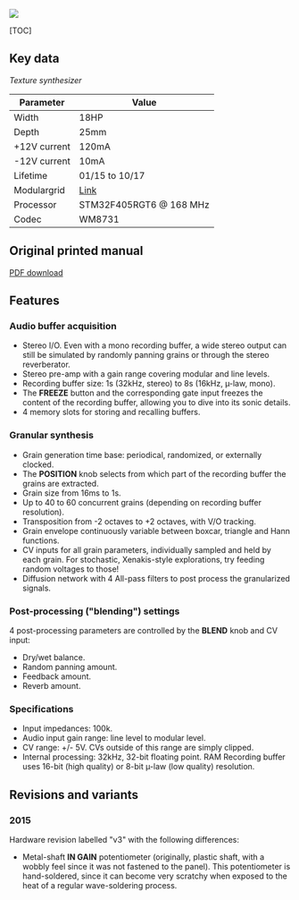 ![](images/front_small.jpg)

[TOC]

## Key data

*Texture synthesizer*

Parameter    | Value
-------------|------
Width        | 18HP
Depth        | 25mm
+12V current | 120mA
-12V current | 10mA
Lifetime     | 01/15 to 10/17
Modulargrid  | [Link](https://www.modulargrid.net/e/mutable-instruments-clouds)
Processor    | STM32F405RGT6 @ 168 MHz
Codec        | WM8731

## Original printed manual

[PDF download](downloads/clouds_quickstart.pdf)

## Features

### Audio buffer acquisition

* Stereo I/O. Even with a mono recording buffer, a wide stereo output can still be simulated by randomly panning grains or through the stereo reverberator.
* Stereo pre-amp with a gain range covering modular and line levels.
* Recording buffer size: 1s (32kHz, stereo) to 8s (16kHz, µ-law, mono).
* The **FREEZE** button and the corresponding gate input freezes the content of the recording buffer, allowing you to dive into its sonic details.
* 4 memory slots for storing and recalling buffers.

### Granular synthesis

* Grain generation time base: periodical, randomized, or externally clocked.
* The **POSITION** knob selects from which part of the recording buffer the grains are extracted.
* Grain size from 16ms to 1s.
* Up to 40 to 60 concurrent grains (depending on recording buffer resolution).
* Transposition from -2 octaves to +2 octaves, with V/O tracking.
* Grain envelope continuously variable between boxcar, triangle and Hann functions.
* CV inputs for all grain parameters, individually sampled and held by each grain. For stochastic, Xenakis-style explorations, try feeding random voltages to those!
* Diffusion network with 4 All-pass filters to post process the granularized signals.

### Post-processing ("blending") settings

4 post-processing parameters are controlled by the **BLEND** knob and CV input:

* Dry/wet balance.
* Random panning amount.
* Feedback amount.
* Reverb amount.

### Specifications

* Input impedances: 100k.
* Audio input gain range: line level to modular level.
* CV range: +/- 5V. CVs outside of this range are simply clipped.
* Internal processing: 32kHz, 32-bit floating point. RAM Recording buffer uses 16-bit (high quality) or 8-bit µ-law (low quality) resolution.

## Revisions and variants

### 2015

Hardware revision labelled "v3" with the following differences:

* Metal-shaft **IN GAIN** potentiometer (originally, plastic shaft, with a wobbly feel since it was not fastened to the panel). This potentiometer is hand-soldered, since it can become very scratchy when exposed to the heat of a regular wave-soldering process.
